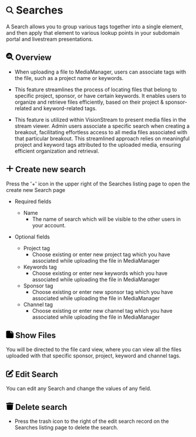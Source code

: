 # <img src="https://raw.githubusercontent.com/vishaldhole173/pro-stream-documentation/main/fontawesome/svgs/solid/magnifying-glass.svg" width="20" height="20"> Searches

A Search allows you to group various tags together into a single element, and then apply that element to various lookup points in your subdomain portal and livestream presentations.

## <img src="https://raw.githubusercontent.com/vishaldhole173/pro-stream-documentation/main/fontawesome/svgs/solid/magnifying-glass-chart.svg" width="20" height="20"> Overview

* When uploading a file to MediaManager, users can associate tags with the file, such as a project name or keywords.

* This feature streamlines the process of locating files that belong to specific project, sponsor, or have certain keywords. It enables users to organize and retrieve files efficiently, based on their project & sponsor-related and keyword-related tags.

* This feature is utilized within VisionStream to present media files in the stream viewer. Admin users associate a specific search when creating a breakout, facilitating effortless access to all media files associated with that particular breakout. This streamlined approach relies on meaningful project and keyword tags attributed to the uploaded media, ensuring efficient organization and retrieval.

## <img src="https://raw.githubusercontent.com/vishaldhole173/pro-stream-documentation/main/fontawesome/svgs/solid/plus.svg" width="20" height="20"> Create new search

Press the '+' icon in the upper right of the Searches listing page to open the create new Search page

* Required fields
  - Name
    - The name of search which will be visible to the other users in your account.

* Optional fields
  - Project tag
    - Choose existing or enter new project tag which you have associated while uploading the file in MediaManager
  - Keywords tag
    - Choose existing or enter new keywords which you have associated while uploading the file in MediaManager
  - Sponsor tag
    - Choose existing or enter new sponsor tag which you have associated while uploading the file in MediaManager
  - Channel tag
    - Choose existing or enter new channel tag which you have associated while uploading the file in MediaManager

## <img src="https://raw.githubusercontent.com/vishaldhole173/pro-stream-documentation/main/fontawesome/svgs/solid/file.svg" width="20" height="20">  Show Files

You will be directed to the file card view, where you can view all the files uploaded with that specific sponsor, project, keyword and channel tags.

## <img src="https://raw.githubusercontent.com/vishaldhole173/pro-stream-documentation/main/fontawesome/svgs/solid/pen-to-square.svg" width="20" height="20">  Edit Search

You can edit any Search and change the values of any field.

## <img src="https://raw.githubusercontent.com/vishaldhole173/pro-stream-documentation/main/fontawesome/svgs/solid/trash.svg" width="20" height="20"> Delete search

* Press the trash icon to the right of the edit search record on the Searches listing page to delete the search.
